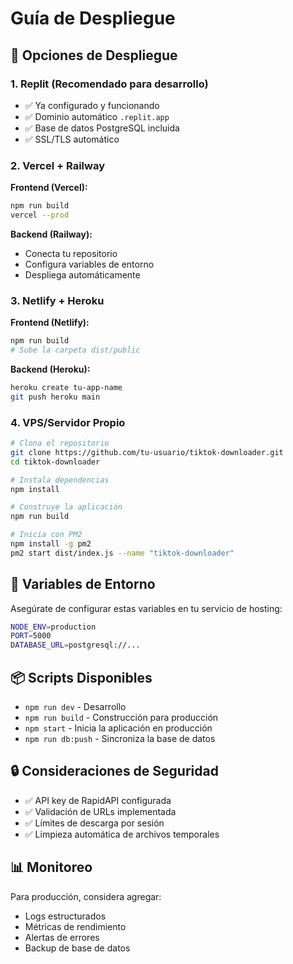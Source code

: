 # Guía de Despliegue

## 🚀 Opciones de Despliegue

### 1. Replit (Recomendado para desarrollo)
- ✅ Ya configurado y funcionando
- ✅ Dominio automático `.replit.app`
- ✅ Base de datos PostgreSQL incluida
- ✅ SSL/TLS automático

### 2. Vercel + Railway
**Frontend (Vercel):**
```bash
npm run build
vercel --prod
```

**Backend (Railway):**
- Conecta tu repositorio
- Configura variables de entorno
- Despliega automáticamente

### 3. Netlify + Heroku
**Frontend (Netlify):**
```bash
npm run build
# Sube la carpeta dist/public
```

**Backend (Heroku):**
```bash
heroku create tu-app-name
git push heroku main
```

### 4. VPS/Servidor Propio
```bash
# Clona el repositorio
git clone https://github.com/tu-usuario/tiktok-downloader.git
cd tiktok-downloader

# Instala dependencias
npm install

# Construye la aplicación
npm run build

# Inicia con PM2
npm install -g pm2
pm2 start dist/index.js --name "tiktok-downloader"
```

## 🔧 Variables de Entorno

Asegúrate de configurar estas variables en tu servicio de hosting:

```bash
NODE_ENV=production
PORT=5000
DATABASE_URL=postgresql://...
```

## 📦 Scripts Disponibles

- `npm run dev` - Desarrollo
- `npm run build` - Construcción para producción
- `npm start` - Inicia la aplicación en producción
- `npm run db:push` - Sincroniza la base de datos

## 🔒 Consideraciones de Seguridad

- ✅ API key de RapidAPI configurada
- ✅ Validación de URLs implementada
- ✅ Límites de descarga por sesión
- ✅ Limpieza automática de archivos temporales

## 📊 Monitoreo

Para producción, considera agregar:
- Logs estructurados
- Métricas de rendimiento
- Alertas de errores
- Backup de base de datos